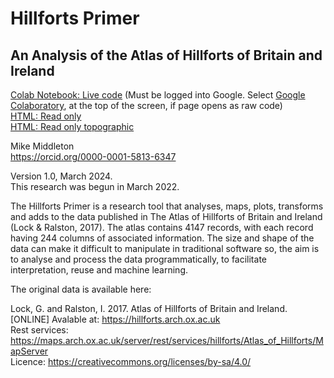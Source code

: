 # Hillforts Primer

## An Analysis of the Atlas of Hillforts of Britain and Ireland<br>
[Colab Notebook: Live code](https://colab.research.google.com/drive/1pcJkVos5ltkR1wMp7nudJBYLTcep9k9b?usp=sharing) (Must be logged into Google. Select [Google Colaboratory](https://www.bing.com/ck/a?!&&p=7351efb2fa88ca9bJmltdHM9MTY2NTYxOTIwMCZpZ3VpZD0yNjMyMGU2MC1jNGRlLTY4MzUtMzRkMy0wMTE3YzVlZTY5ODUmaW5zaWQ9NTE4Mg&ptn=3&hsh=3&fclid=26320e60-c4de-6835-34d3-0117c5ee6985&psq=colaboratory&u=a1aHR0cHM6Ly9jb2xhYi5yZXNlYXJjaC5nb29nbGUuY29tLz9hdXRodXNlcj0x&ntb=1), at the top of the screen, if page opens as raw code)<br>
[HTML: Read only](https://www.dairsieonline.co.uk/hillforts/hillforts_primer_part_01.html)<br>
[HTML: Read only topographic](https://www.dairsieonline.co.uk/hillforts/hillforts_primer_part_01-topo.html)

Mike Middleton<br>https://orcid.org/0000-0001-5813-6347

Version 1.0, March 2024.<br>
This research was begun in March 2022.<br>

The Hillforts Primer is a research tool that analyses, maps, plots, transforms and adds to the data published in The Atlas of Hillforts of Britain and Ireland (Lock & Ralston, 2017).
The atlas contains 4147 records, with each record having 244 columns of associated information.
The size and shape of the data can make it difficult to manipulate in traditional software so, the aim is to analyse and process the data programmatically, to facilitate interpretation, reuse and machine learning. 

The original data is available here:

Lock, G. and Ralston, I. 2017. Atlas of Hillforts of Britain and Ireland. [ONLINE] Avalable at: https://hillforts.arch.ox.ac.uk<br>
Rest services: https://maps.arch.ox.ac.uk/server/rest/services/hillforts/Atlas_of_Hillforts/MapServer<br>
Licence: https://creativecommons.org/licenses/by-sa/4.0/ 
